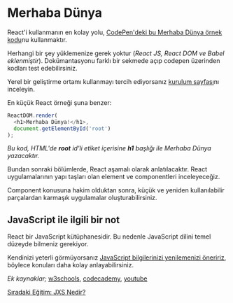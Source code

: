 <h1>Merhaba Dünya</h1>

React'i kullanmanın en kolay yolu, <a href="https://codepen.io/omergulcicek/pen/ypMLXP">CodePen'deki bu Merhaba Dünya örnek kodu</a>nu kullanmaktır.

Herhangi bir şey yüklemenize gerek yoktur (<i>React JS, React DOM ve Babel eklenmiştir</i>).
Dokümantasyonu farklı bir sekmede açıp codepen üzerinden kodları test edebilirsiniz.

Yerel bir geliştirme ortamı kullanmayı tercih ediyorsanız <a href="https://omergulcicek.github.io/reactjs/reactjs-kurulumu">kurulum sayfası</a>nı inceleyin.

En küçük React örneği şuna benzer:

```js
ReactDOM.render(
  <h1>Merhaba Dünya!</h1>,
  document.getElementById('root')
);
```

<i>Bu kod, HTML'de <b>root</b> id'li etiket içerisine <b>h1</b> başlığı ile Merhaba Dünya yazacaktır.</i>

Bundan sonraki bölümlerde, React aşamalı olarak anlatılacaktır. React uygulamalarının yapı taşları olan element ve componentleri inceleyeceğiz.

Component konusuna hakim olduktan sonra, küçük ve yeniden kullanılabilir parçalardan karmaşık uygulamalar oluşturabilirsiniz.

<h2>JavaScript ile ilgili bir not</h2>

React bir JavaScript kütüphanesidir. Bu nedenle JavaScript dilini temel düzeyde bilmeniz gerekiyor.

Kendinizi yeterli görmüyorsanız <a href="https://developer.mozilla.org/en-US/docs/Web/JavaScript/A_re-introduction_to_JavaScript">JavaScript bilgilerinizi yenilemenizi öneririz</a>,
böylece konuları daha kolay anlayabilirsiniz.


<i>Ek kaynaklar;</i>
<a href="https://www.w3schools.com/js/">w3schools</a>,
<a href="https://www.codecademy.com/learn/introduction-to-javascript">codecademy</a>,
<a href="https://www.youtube.com/results?search_query=javascript+dersleri">youtube</a>


<a href="https://omergulcicek.github.io/reactjs/jsx-nedir">Sıradaki Eğitim: JXS Nedir?</a>

